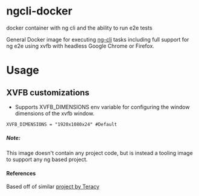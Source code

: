 # ngcli-docker
docker container with ng cli and the ability to run e2e tests

General Docker image for executing [ng-cli](https://github.com/angular/angular-cli) tasks including full support for ng e2e using xvfb with headless Google Chrome or Firefox. 

# Usage

## XVFB customizations
- Supports XVFB_DIMENSIONS env variable for configuring the window dimensions of the xvfb window. 
```
XVFB_DIMENSIONS = "1920x1080x24" #Default
```

##### Note: 
This image doesn't contain any project code, but is instead a tooling image to support any ng based project.

#### References
Based off of similar [project by Teracy](https://github.com/teracyhq/docker-files/tree/master/angular-cli)